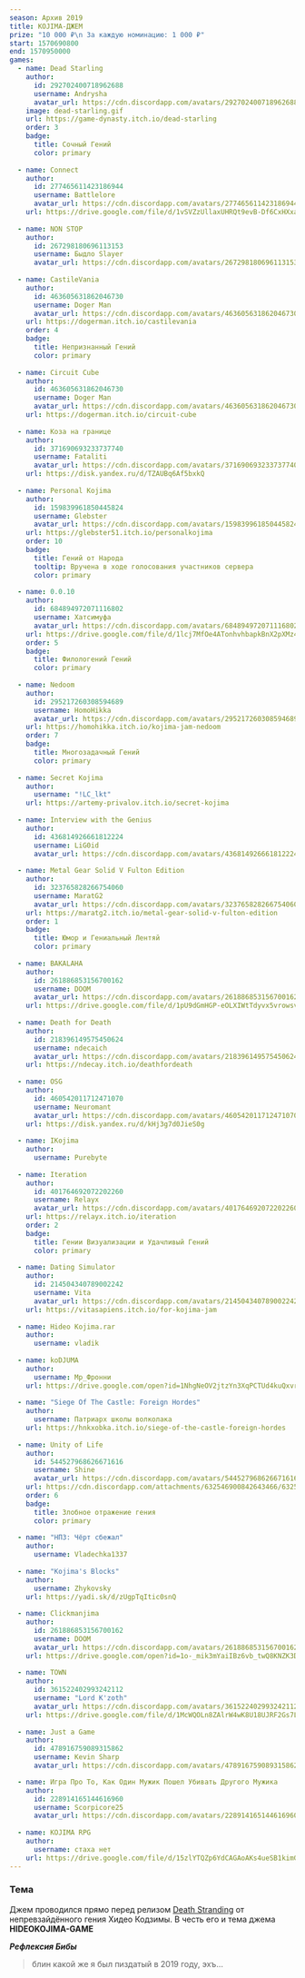 ```yaml
---
season: Архив 2019
title: KOJIMA-ДЖЕМ
prize: "10 000 ₽\n За каждую номинацию: 1 000 ₽" 
start: 1570690800
end: 1570950000
games:
  - name: Dead Starling
    author: 
      id: 292702400718962688
      username: Andrysha
      avatar_url: https://cdn.discordapp.com/avatars/292702400718962688/73a8ef7ac912f189a9a2a72edaf2a921.png?size=64
    image: dead-starling.gif
    url: https://game-dynasty.itch.io/dead-starling
    order: 3
    badge:
      title: Сочный Гений
      color: primary
  
  - name: Connect
    author:
      id: 277465611423186944
      username: Battlelore
      avatar_url: https://cdn.discordapp.com/avatars/277465611423186944/f8e6547f61d425d857ba5033956c69e4.png?size=64
    url: https://drive.google.com/file/d/1vSVZzUllaxUHRQt9evB-Df6CxHXxaqNQ/view
  
  - name: NON STOP
    author:
      id: 267298180696113153
      username: Быдло Slayer
      avatar_url: https://cdn.discordapp.com/avatars/267298180696113153/dfb14e8d366e5651dde3c9c6c5dc9a07.png?size=64
  
  - name: CastileVania
    author:
      id: 463605631862046730
      username: Doger Man
      avatar_url: https://cdn.discordapp.com/avatars/463605631862046730/868204a8d7c8b777b882ec3fd9aefd64.png?size=64
    url: https://dogerman.itch.io/castilevania
    order: 4
    badge:
      title: Непризнанный Гений
      color: primary
  
  - name: Сircuit Сube
    author:
      id: 463605631862046730
      username: Doger Man
      avatar_url: https://cdn.discordapp.com/avatars/463605631862046730/868204a8d7c8b777b882ec3fd9aefd64.png?size=64
    url: https://dogerman.itch.io/circuit-cube
  
  - name: Коза на границе
    author:
      id: 371690693233737740
      username: Fataliti
      avatar_url: https://cdn.discordapp.com/avatars/371690693233737740/a_114c9cfc64e3080ca0d5fc4d0d36b1fe.gif?size=64
    url: https://disk.yandex.ru/d/TZAUBq6Af5bxkQ
  
  - name: Personal Kojima
    author:
      id: 159839961850445824
      username: Glebster
      avatar_url: https://cdn.discordapp.com/avatars/159839961850445824/decf2640ab53556dc5e9f3cacc199d4b.png?size=64
    url: https://glebster51.itch.io/personalkojima
    order: 10
    badge:
      title: Гений от Народа
      tooltip: Вручена в ходе голосования участников сервера 
      color: primary
  
  - name: 0.0.10
    author:
      id: 684894972071116802
      username: Хатсимуфа
      avatar_url: https://cdn.discordapp.com/avatars/684894972071116802/1578c251ba053a32a90fecf541cedbb1.png?size=64
    url: https://drive.google.com/file/d/1lcj7MfOe4ATonhvhbapkBnX2pXMz4sr2/view
    order: 5
    badge:
      title: Филологений Гений
      color: primary
  
  - name: Nedoom
    author:
      id: 295217260308594689
      username: HomoHikka
      avatar_url: https://cdn.discordapp.com/avatars/295217260308594689/2d6a2b63fcda1201efd2b0389cb69dc6.png?size=64
    url: https://homohikka.itch.io/kojima-jam-nedoom
    order: 7
    badge:
      title: Многозадачный Гений
      color: primary
  
  - name: Secret Kojima
    author:
      username: "!LC_lkt"
    url: https://artemy-privalov.itch.io/secret-kojima
  
  - name: Interview with the Genius
    author:
      id: 436814926661812224
      username: LiG0id
      avatar_url: https://cdn.discordapp.com/avatars/436814926661812224/7a4477fcca2ea27b8aa615390a49a273.png?size=64
  
  - name: Metal Gear Solid V Fulton Edition
    author:
      id: 323765828266754060
      username: MaratG2
      avatar_url: https://cdn.discordapp.com/avatars/323765828266754060/761ccec08e5f614ac2c0eed4b077345d.png?size=64
    url: https://maratg2.itch.io/metal-gear-solid-v-fulton-edition
    order: 1
    badge:
      title: Юмор и Гениальный Лентяй
      color: primary
  
  - name: BAKALAHA
    author:
      id: 261886853156700162
      username: DOOM
      avatar_url: https://cdn.discordapp.com/avatars/261886853156700162/3aa641cebd820c94e8db5f26474fbeea.png?size=64
    url: https://drive.google.com/file/d/1pU9dGmHGP-eOLXIWtTdyvx5vrowsvzuR/view
  
  - name: Death for Death
    author:
      id: 218396149575450624
      username: ndecaich
      avatar_url: https://cdn.discordapp.com/avatars/218396149575450624/9605e83b1aba4b46470fa7edc3b387db.png?size=64
    url: https://ndecay.itch.io/deathfordeath
  
  - name: OSG
    author:
      id: 460542011712471070
      username: Neuromant
      avatar_url: https://cdn.discordapp.com/avatars/460542011712471070/83b223422280254d2bf87158eb11ece6.png?size=64
    url: https://disk.yandex.ru/d/kHj3g7d0JieS0g
  
  - name: IKojima
    author:
      username: Purebyte
  
  - name: Iteration
    author:
      id: 401764692072202260
      username: Relayx
      avatar_url: https://cdn.discordapp.com/avatars/401764692072202260/3f2c25f2e23cf4c1bcf8b4c0322ddc2f.png?size=64
    url: https://relayx.itch.io/iteration
    order: 2
    badge:
      title: Гении Визуализации и Удачливый Гений
      color: primary
  
  - name: Dating Simulator
    author:
      id: 214504340789002242
      username: Vita
      avatar_url: https://cdn.discordapp.com/avatars/214504340789002242/011255bf0de490f8e1d078d13f1f87c0.png?size=64
    url: https://vitasapiens.itch.io/for-kojima-jam
  
  - name: Hideo Kojima.rar
    author: 
      username: vladik
  
  - name: koDJUMA
    author:
      username: Мр_Фронни
    url: https://drive.google.com/open?id=1NhgNeOV2jtzYn3XqPCTUd4kuQxvr2QwE
  
  - name: "Siege Of The Castle: Foreign Hordes"
    author:
      username: Патриарх школы волколака
    url: https://hnkxobka.itch.io/siege-of-the-castle-foreign-hordes
  
  - name: Unity of Life
    author:
      id: 544527968626671616
      username: Shine
      avatar_url: https://cdn.discordapp.com/avatars/544527968626671616/0d5fdafe362a0fcc3d524d0d482c8713.png?size=64
    url: https://cdn.discordapp.com/attachments/632546900842643466/632547581196632064/Unity_of_Life.rar
    order: 6
    badge:
      title: Злобное отражение гения
      color: primary
  
  - name: "НПЗ: Чёрт сбежал"
    author:
      username: Vladechka1337
  
  - name: "Kojima's Blocks"
    author: 
      username: Zhykovsky
    url: https://yadi.sk/d/zUgpTqItic0snQ
  
  - name: Clickmanjima
    author:
      id: 261886853156700162
      username: DOOM
      avatar_url: https://cdn.discordapp.com/avatars/261886853156700162/3aa641cebd820c94e8db5f26474fbeea.png?size=64
    url: https://drive.google.com/open?id=1o-_mik3mYaiIBz6vb_twQ8KNZK3D4Dbe
  
  - name: TOWN
    author:
      id: 361522402993242112
      username: "Lord K'zoth"
      avatar_url: https://cdn.discordapp.com/avatars/361522402993242112/86aa11560e56458fb5b2bf47a39d1106.png?size=64
    url: https://drive.google.com/file/d/1McWQOLn8ZAlrW4wK8U18UJRF2Gs7LxCg/view
  
  - name: Just a Game
    author:
      id: 478916759089315862
      username: Kevin Sharp
      avatar_url: https://cdn.discordapp.com/avatars/478916759089315862/cf20be37eacecd87b6dae3dae895997c.png?size=64

  - name: Игра Про То, Как Один Мужик Пошел Убивать Другого Мужика
    author:
      id: 228914165144616960
      username: Scorpicore25
      avatar_url: https://cdn.discordapp.com/avatars/228914165144616960/82afedc64450ea21037cad505ad8d770.png?size=64
  
  - name: KOJIMA RPG
    author:
      username: стаха нет
    url: https://drive.google.com/file/d/15zlYTQZp6YdCAGAoAKs4ueSB1kimG-hI/view?usp=sharing
---
```


### Тема

Джем проводился прямо перед релизом [Death Stranding](https://ru.wikipedia.org/wiki/Death_Stranding) от непревзайдённого гения Хидео Кодзимы. В честь его и тема джема **HIDEOKOJIMA-GAME**

***Рефлексия Бибы***

> блин какой же я был пиздатый в 2019 году, эхъ...
